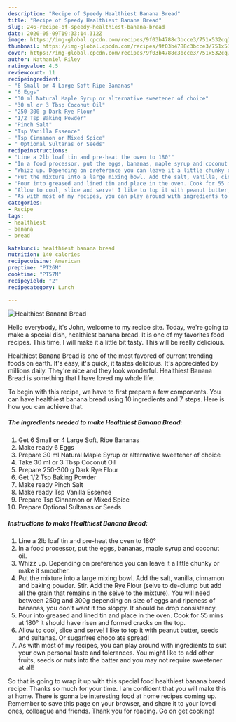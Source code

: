 ```yaml
---
description: "Recipe of Speedy Healthiest Banana Bread"
title: "Recipe of Speedy Healthiest Banana Bread"
slug: 246-recipe-of-speedy-healthiest-banana-bread
date: 2020-05-09T19:33:14.312Z
image: https://img-global.cpcdn.com/recipes/9f03b4788c3bcce3/751x532cq70/healthiest-banana-bread-recipe-main-photo.jpg
thumbnail: https://img-global.cpcdn.com/recipes/9f03b4788c3bcce3/751x532cq70/healthiest-banana-bread-recipe-main-photo.jpg
cover: https://img-global.cpcdn.com/recipes/9f03b4788c3bcce3/751x532cq70/healthiest-banana-bread-recipe-main-photo.jpg
author: Nathaniel Riley
ratingvalue: 4.5
reviewcount: 11
recipeingredient:
- "6 Small or 4 Large Soft Ripe Bananas"
- "6 Eggs"
- "30 ml Natural Maple Syrup or alternative sweetener of choice"
- "30 ml or 3 Tbsp Coconut Oil"
- "250-300 g Dark Rye Flour"
- "1/2 Tsp Baking Powder"
- "Pinch Salt"
- "Tsp Vanilla Essence"
- "Tsp Cinnamon or Mixed Spice"
- " Optional Sultanas or Seeds"
recipeinstructions:
- "Line a 2lb loaf tin and pre-heat the oven to 180°"
- "In a food processor, put the eggs, bananas, maple syrup and coconut oil."
- "Whizz up. Depending on preference you can leave it a little chunky or make it smoother."
- "Put the mixture into a large mixing bowl. Add the salt, vanilla, cinnamon and baking powder. Stir. Add the Rye Flour (seive to de-clump but add all the grain that remains in the seive to the mixture). You will need between 250g and 300g depending on size of eggs and ripeness of bananas, you don&#39;t want it too sloppy. It should be drop consistency."
- "Pour into greased and lined tin and place in the oven. Cook for 55 mins at 180° it should have risen and formed cracks on the top."
- "Allow to cool, slice and serve! I like to top it with peanut butter, seeds and sultanas. Or sugarfree chocolate spread!"
- "As with most of my recipes, you can play around with ingredients to suit your own personal taste and tolerances. You might like to add other fruits, seeds or nuts into the batter and you may not require sweetener at all!"
categories:
- Recipe
tags:
- healthiest
- banana
- bread

katakunci: healthiest banana bread 
nutrition: 140 calories
recipecuisine: American
preptime: "PT26M"
cooktime: "PT57M"
recipeyield: "2"
recipecategory: Lunch

---
```



![Healthiest Banana Bread](https://img-global.cpcdn.com/recipes/9f03b4788c3bcce3/751x532cq70/healthiest-banana-bread-recipe-main-photo.jpg)

Hello everybody, it's John, welcome to my recipe site. Today, we're going to make a special dish, healthiest banana bread. It is one of my favorites food recipes. This time, I will make it a little bit tasty. This will be really delicious.

Healthiest Banana Bread is one of the most favored of current trending foods on earth. It's easy, it's quick, it tastes delicious. It's appreciated by millions daily. They're nice and they look wonderful. Healthiest Banana Bread is something that I have loved my whole life.




To begin with this recipe, we have to first prepare a few components. You can have healthiest banana bread using 10 ingredients and 7 steps. Here is how you can achieve that.

<!--inarticleads1-->

##### The ingredients needed to make Healthiest Banana Bread:

1. Get 6 Small or 4 Large Soft, Ripe Bananas
1. Make ready 6 Eggs
1. Prepare 30 ml Natural Maple Syrup or alternative sweetener of choice
1. Take 30 ml or 3 Tbsp Coconut Oil
1. Prepare 250-300 g Dark Rye Flour
1. Get 1/2 Tsp Baking Powder
1. Make ready Pinch Salt
1. Make ready Tsp Vanilla Essence
1. Prepare Tsp Cinnamon or Mixed Spice
1. Prepare  Optional Sultanas or Seeds




<!--inarticleads2-->

##### Instructions to make Healthiest Banana Bread:

1. Line a 2lb loaf tin and pre-heat the oven to 180°
1. In a food processor, put the eggs, bananas, maple syrup and coconut oil.
1. Whizz up. Depending on preference you can leave it a little chunky or make it smoother.
1. Put the mixture into a large mixing bowl. Add the salt, vanilla, cinnamon and baking powder. Stir. Add the Rye Flour (seive to de-clump but add all the grain that remains in the seive to the mixture). You will need between 250g and 300g depending on size of eggs and ripeness of bananas, you don&#39;t want it too sloppy. It should be drop consistency.
1. Pour into greased and lined tin and place in the oven. Cook for 55 mins at 180° it should have risen and formed cracks on the top.
1. Allow to cool, slice and serve! I like to top it with peanut butter, seeds and sultanas. Or sugarfree chocolate spread!
1. As with most of my recipes, you can play around with ingredients to suit your own personal taste and tolerances. You might like to add other fruits, seeds or nuts into the batter and you may not require sweetener at all!




So that is going to wrap it up with this special food healthiest banana bread recipe. Thanks so much for your time. I am confident that you will make this at home. There is gonna be interesting food at home recipes coming up. Remember to save this page on your browser, and share it to your loved ones, colleague and friends. Thank you for reading. Go on get cooking!
